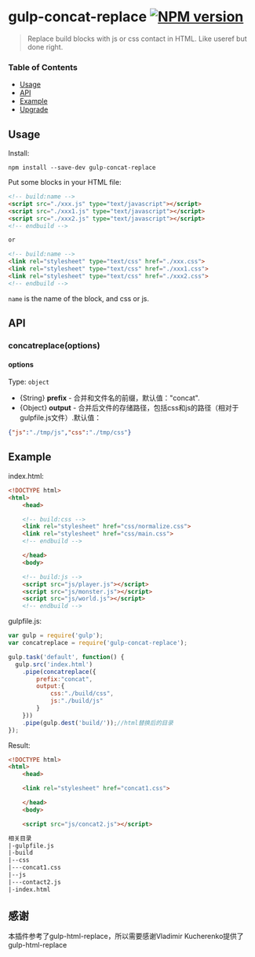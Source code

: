 # gulp-concat-replace [![NPM version][npm-image]][npm-url]

> Replace build blocks with js or css contact in HTML. Like useref but done right.
 

### Table of Contents

- [Usage](#usage)
- [API](#api)
- [Example](#example)
- [Upgrade](#upgrade)


## Usage
Install:
```shell
npm install --save-dev gulp-concat-replace
```

Put some blocks in your HTML file:
```html
<!-- build:name -->
<script src="./xxx.js" type="text/javascript"></script>
<script src="./xxx1.js" type="text/javascript"></script>
<script src="./xxx2.js" type="text/javascript"></script>
<!-- endbuild -->

or 

<!-- build:name -->
<link rel="stylesheet" type="text/css" href="./xxx.css">
<link rel="stylesheet" type="text/css" href="./xxx1.css">
<link rel="stylesheet" type="text/css" href="./xxx2.css">
<!-- endbuild -->

```
`name` is the name of the block, and css or js.

## API
### concatreplace(options)

#### options
Type: `object`

- {String} **prefix** - 合并和文件名的前缀，默认值："concat".
- {Object} **output** - 合并后文件的存储路径，包括css和js的路径（相对于gulpfile.js文件）.默认值：
```json
{"js":"./tmp/js","css":"./tmp/css"}
```

## Example
index.html:

```html
<!DOCTYPE html>
<html>
    <head>

    <!-- build:css -->
    <link rel="stylesheet" href="css/normalize.css">
    <link rel="stylesheet" href="css/main.css">
    <!-- endbuild -->

    </head>
    <body>

    <!-- build:js -->
    <script src="js/player.js"></script>
    <script src="js/monster.js"></script>
    <script src="js/world.js"></script>
    <!-- endbuild -->
```

gulpfile.js:

```javascript
var gulp = require('gulp');
var concatreplace = require('gulp-concat-replace');

gulp.task('default', function() {
  gulp.src('index.html')
    .pipe(concatreplace({
    	prefix:"concat",
        output:{
        	css:"./build/css",
            js:"./build/js"
        }
    }))
    .pipe(gulp.dest('build/'));//html替换后的目录
});
```

Result:

```html
<!DOCTYPE html>
<html>
    <head>

    <link rel="stylesheet" href="concat1.css">

    </head>
    <body>

    <script src="js/concat2.js"></script>
```

```html
相关目录
|-gulpfile.js
|-build
|--css
|---concat1.css
|--js
|---contact2.js
|-index.html

```

## 感谢

本插件参考了gulp-html-replace，所以需要感谢Vladimir Kucherenko提供了gulp-html-replace

[npm-url]: https://npmjs.org/package/gulp-html-replace
[npm-image]: http://img.shields.io/npm/v/gulp-html-replace.svg

